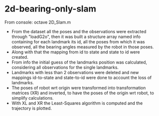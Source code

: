 # 2d-bearing-only-slam

From console: octave 2D_Slam.m

- From the dataset all the poses and the observations were extracted through "loadG2o", then it was built a structure array named info containing for each landmark its id, all the poses from which it was observed, all the bearing angles measured by the robot in those poses.
- Along with that the mapping from id to state and state to id were created.
- From info the initial guess of the landmarks position was calculated, considering all observations for the single landmarks.
- Landmarks with less than 2 observations were deleted and new mappings id-to-state and state-to-id were done to account the loss of landmarks.
- The poses of robot wrt origin were transformed into transformation matrices (XR) and inverted, to have the poses of the origin wrt robot, to simplify calculations.
- With XL and XR the Least-Squares algorithm is computed and the trajectory is plotted.

